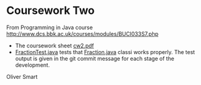 Coursework Two
==============

From Programming in Java course http://www.dcs.bbk.ac.uk/courses/modules/BUCI033S7.php

- The coursework sheet [cw2.pdf](cw2.pdf) 
- [FractionTest.java](FractionTest.java) tests that [Fraction.java](Fraction.java) classi works properly. 
  The test output is given in the git commit message for each stage of the development. 


Oliver Smart

